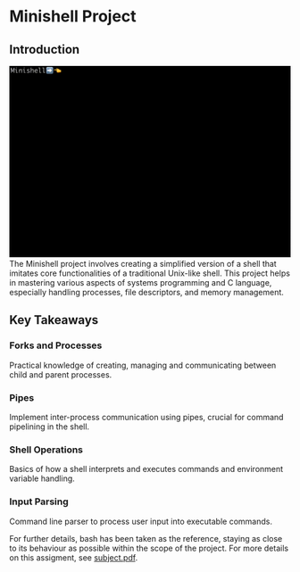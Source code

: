 # Minishell Project

## Introduction
<img src="./output.gif">
The Minishell project involves creating a simplified version of a shell that imitates core functionalities of a traditional Unix-like shell. This project helps in mastering various aspects of systems programming and C language, especially handling processes, file descriptors, and memory management.

## Key Takeaways

### Forks and Processes
Practical knowledge of creating, managing and communicating between child and parent processes.

### Pipes
Implement inter-process communication using pipes, crucial for command pipelining in the shell.

### Shell Operations
Basics of how a shell interprets and executes commands and environment variable handling.

### Input Parsing
Command line parser to process user input into executable commands.

For further details, bash has been taken as the reference, staying as close to its behaviour as possible within the scope of the project. For more details on this assigment, see [subject.pdf](subject.pdf).
